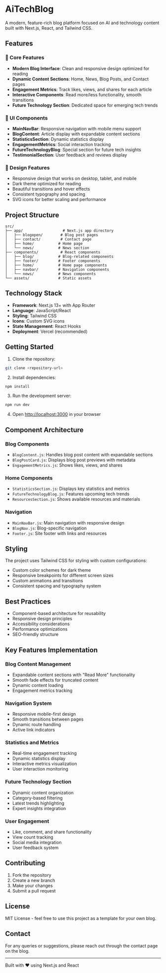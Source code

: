 # AiTechBlog

A modern, feature-rich blog platform focused on AI and technology content built with Next.js, React, and Tailwind CSS.

## Features

### 🎯 Core Features
- **Modern Blog Interface**: Clean and responsive design optimized for reading
- **Dynamic Content Sections**: Home, News, Blog Posts, and Contact pages
- **Engagement Metrics**: Track likes, views, and shares for each article
- **Interactive Components**: Read more/less functionality, smooth transitions
- **Future Technology Section**: Dedicated space for emerging tech trends

### 📱 UI Components
- **MainNavBar**: Responsive navigation with mobile menu support
- **BlogContent**: Article display with expandable content sections
- **StatisticsSection**: Dynamic statistics display
- **EngagementMetrics**: Social interaction tracking
- **FutureTechnologyBlog**: Special section for future tech insights
- **TestimonialSection**: User feedback and reviews display

### 🎨 Design Features
- Responsive design that works on desktop, tablet, and mobile
- Dark theme optimized for reading
- Beautiful transitions and hover effects
- Consistent typography and spacing
- SVG icons for better scaling and performance

## Project Structure

```
src/
├── app/                  # Next.js app directory
│   ├── blogopen/        # Blog post pages
│   ├── contact/         # Contact page
│   ├── home/           # Home page
│   └── news/           # News section
├── components/          # React components
│   ├── blog/           # Blog-related components
│   ├── footer/         # Footer components
│   ├── home/           # Home page components
│   ├── navbar/         # Navigation components
│   └── news/           # News components
└── assets/             # Static assets
```

## Technology Stack

- **Framework**: Next.js 13+ with App Router
- **Language**: JavaScript/React
- **Styling**: Tailwind CSS
- **Icons**: Custom SVG icons
- **State Management**: React Hooks
- **Deployment**: Vercel (recommended)

## Getting Started

1. Clone the repository:
```bash
git clone <repository-url>
```

2. Install dependencies:
```bash
npm install
```

3. Run the development server:
```bash
npm run dev
```

4. Open [http://localhost:3000](http://localhost:3000) in your browser

## Component Architecture

### Blog Components
- `BlogContent.js`: Handles blog post content with expandable sections
- `BlogPostCard.js`: Displays blog post previews with metadata
- `EngagementMetrics.js`: Shows likes, views, and shares

### Home Components
- `StatisticsSection.js`: Displays key statistics and metrics
- `FutureTechnologyBlog.js`: Features upcoming tech trends
- `ResourcesSection.js`: Shows available resources and materials

### Navigation
- `MainNavBar.js`: Main navigation with responsive design
- `BlogNav.js`: Blog-specific navigation
- `Footer.js`: Site footer with links and resources

## Styling

The project uses Tailwind CSS for styling with custom configurations:
- Custom color schemes for dark theme
- Responsive breakpoints for different screen sizes
- Custom animations and transitions
- Consistent spacing and typography system

## Best Practices

- Component-based architecture for reusability
- Responsive design principles
- Accessibility considerations
- Performance optimizations
- SEO-friendly structure

## Key Features Implementation

### Blog Content Management
- Expandable content sections with "Read More" functionality
- Smooth fade effects for truncated content
- Dynamic content loading
- Engagement metrics tracking

### Navigation System
- Responsive mobile-first design
- Smooth transitions between pages
- Dynamic route handling
- Active link indicators

### Statistics and Metrics
- Real-time engagement tracking
- Dynamic statistics display
- Interactive metrics visualization
- User interaction monitoring

### Future Technology Section
- Dynamic content organization
- Category-based filtering
- Latest trends highlighting
- Expert insights integration

### User Engagement
- Like, comment, and share functionality
- View count tracking
- Social media integration
- User feedback system

## Contributing

1. Fork the repository
2. Create a new branch
3. Make your changes
4. Submit a pull request

## License

MIT License - feel free to use this project as a template for your own blog.

## Contact

For any queries or suggestions, please reach out through the contact page on the blog.

---

Built with ❤️ using Next.js and React